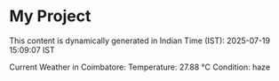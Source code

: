 # My Project

This content is dynamically generated in Indian Time (IST): 2025-07-19 15:09:07 IST


Current Weather in Coimbatore:
Temperature: 27.88 °C
Condition: haze
